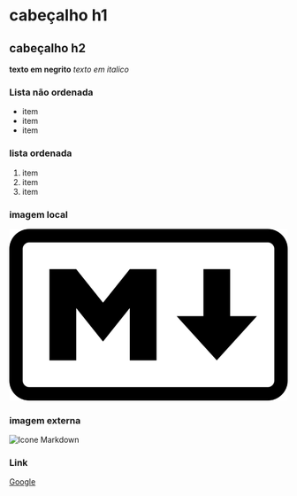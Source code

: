 # cabeçalho h1
## cabeçalho h2

**texto em negrito**
*texto em italico*

### Lista não ordenada
* item
* item
* item

### lista ordenada
1. item
2. item
3. item

### imagem local
![Icone Markdown](img/Markdown.png)

### imagem externa
![Icone Markdown](https://upload.wikimedia.org/wikipedia/commons/thumb/4/48/Markdown-mark.svg/800px-Markdown-mark.svg.png)

### Link
[Google](https://google.com)